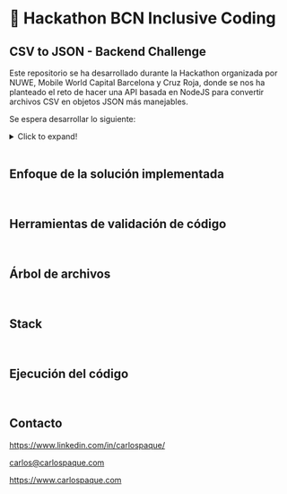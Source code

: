 # 🌟 Hackathon BCN Inclusive Coding
## CSV to JSON - Backend Challenge

Este repositorio se ha desarrollado durante la Hackathon organizada por NUWE, Mobile World Capital Barcelona y Cruz Roja, donde se nos ha planteado el reto de hacer una API basada en NodeJS para convertir archivos CSV en objetos JSON más manejables.

Se espera desarrollar lo siguiente:

<details>

<summary>Click to expand!</summary>

Hay veces que los datos no siempre nos llegan como queremos. Cuando los usuarios suben datos no suelen hacerlo en json ni formatos fácilmente trabajables desde el código. Es por eso que este reto se basa en eso: crear una función que convierta un archivo CSV y devuelva un json con los datos.

Se pueden utilizar paquetes y librerías. No es necesario crear un nuevo archivo json, solo devolverlo a través de una llamada a la API.

Stack propuesto: NodeJS

</details>

<br>

## Enfoque de la solución implementada

<br>

## Herramientas de validación de código

<br>

## Árbol de archivos

<br>

## Stack

<br>

## Ejecución del código

<br>

## Contacto

https://www.linkedin.com/in/carlospaque/

carlos@carlospaque.com

https://www.carlospaque.com



